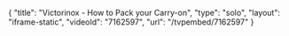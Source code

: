 {
    "title": "Victorinox - How to Pack your Carry-on",
    "type": "solo",
    "layout": "iframe-static",
    "videoId": "7162597",
    "url": "\/tvpembed\/7162597"
}